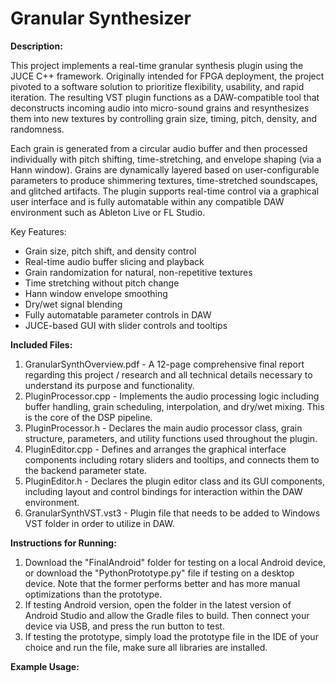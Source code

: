 # Granular Synthesizer

**Description:**

This project implements a real-time granular synthesis plugin using the JUCE C++ framework. Originally intended for FPGA deployment, the project pivoted to a software solution to prioritize flexibility, usability, and rapid iteration. The resulting VST plugin functions as a DAW-compatible tool that deconstructs incoming audio into micro-sound grains and resynthesizes them into new textures by controlling grain size, timing, pitch, density, and randomness.

Each grain is generated from a circular audio buffer and then processed individually with pitch shifting, time-stretching, and envelope shaping (via a Hann window). Grains are dynamically layered based on user-configurable parameters to produce shimmering textures, time-stretched soundscapes, and glitched artifacts. The plugin supports real-time control via a graphical user interface and is fully automatable within any compatible DAW environment such as Ableton Live or FL Studio.

Key Features:

* Grain size, pitch shift, and density control
* Real-time audio buffer slicing and playback
* Grain randomization for natural, non-repetitive textures
* Time stretching without pitch change
* Hann window envelope smoothing
* Dry/wet signal blending
* Fully automatable parameter controls in DAW
* JUCE-based GUI with slider controls and tooltips


**Included Files:**

1. GranularSynthOverview.pdf - A 12-page comprehensive final report regarding this project / research and all technical details necessary to understand its purpose and functionality.
2. PluginProcessor.cpp - Implements the audio processing logic including buffer handling, grain scheduling, interpolation, and dry/wet mixing. This is the core of the DSP pipeline.
3. PluginProcessor.h - Declares the main audio processor class, grain structure, parameters, and utility functions used throughout the plugin.
4. PluginEditor.cpp - Defines and arranges the graphical interface components including rotary sliders and tooltips, and connects them to the backend parameter state.
5. PluginEditor.h - Declares the plugin editor class and its GUI components, including layout and control bindings for interaction within the DAW environment.
6. GranularSynthVST.vst3 - Plugin file that needs to be added to Windows VST folder in order to utilize in DAW.

**Instructions for Running:**
1. Download the "FinalAndroid" folder for testing on a local Android device, or download the "PythonPrototype.py" file if testing on a desktop device. Note that the former performs better and has more manual optimizations than the prototype.
2. If testing Android version, open the folder in the latest version of Android Studio and allow the Gradle files to build. Then connect your device via USB, and press the run button to test.
3. If testing the prototype, simply load the prototype file in the IDE of your choice and run the file, make sure all libraries are installed.

**Example Usage:**

